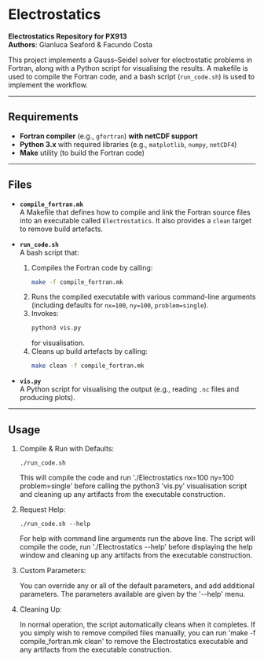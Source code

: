 # Electrostatics

**Electrostatics Repository for PX913**  
**Authors**: Gianluca Seaford & Facundo Costa

This project implements a Gauss–Seidel solver for electrostatic problems in Fortran, along with a Python script for visualising the results. A makefile is used to compile the Fortran code, and a bash script (`run_code.sh`) is used to implement the workflow.

---

## Requirements

- **Fortran compiler** (e.g., `gfortran`) **with netCDF support**  
- **Python 3.x** with required libraries (e.g., `matplotlib`, `numpy`, `netCDF4`)  
- **Make** utility (to build the Fortran code)

---

## Files

- **`compile_fortran.mk`**  
  A Makefile that defines how to compile and link the Fortran source files into an executable called `Electrostatics`. It also provides a `clean` target to remove build artefacts.

- **`run_code.sh`**  
  A bash script that:
  1. Compiles the Fortran code by calling:
     ```bash
     make -f compile_fortran.mk
     ```
  2. Runs the compiled executable with various command-line arguments (including defaults for `nx=100`, `ny=100`, `problem=single`).
  3. Invokes:
     ```bash
     python3 vis.py
     ```
     for visualisation.
  4. Cleans up build artefacts by calling:
     ```bash
     make clean -f compile_fortran.mk
     ```

- **`vis.py`**  
  A Python script for visualising the output (e.g., reading `.nc` files and producing plots).

---

## Usage

1. Compile & Run with Defaults:
    ```
    ./run_code.sh
    ````
    This will compile the code and run './Electrostatics nx=100 ny=100 problem=single' before calling the python3 'vis.py' visualisation script and cleaning up any artifacts from the executable construction.

2. Request Help:
   ````
   ./run_code.sh --help
   ````

    For help with command line arguments run the above line. The script will compile the code, run './Electrostatics --help' before displaying the help window and cleaning up any artifacts from the executable construction.

3. Custom Parameters:
   
    You can override any or all of the default parameters, and add additional parameters. The parameters available are given by the '--help' menu.

4. Cleaning Up:

    In normal operation, the script automatically cleans when it completes. If you simply wish to remove compiled files manually, you can run 'make -f compile_fortran.mk clean' to remove the Electrostatics executable and any artifacts from the executable construction.
